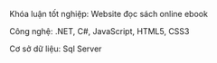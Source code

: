 Khóa luận tốt nghiệp: Website đọc sách online ebook

Công nghệ: .NET, C#, JavaScript, HTML5, CSS3

Cơ sở dữ liệu: Sql Server
